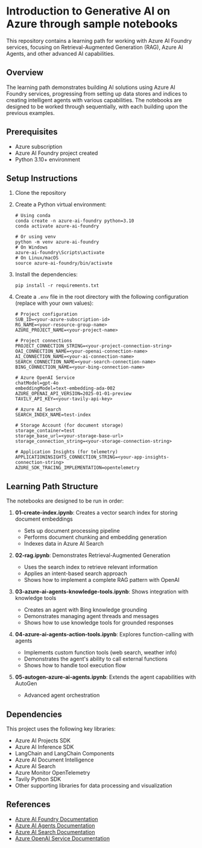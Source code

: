 # Introduction to Generative AI on Azure through sample notebooks

This repository contains a learning path for working with Azure AI Foundry services, focusing on Retrieval-Augmented Generation (RAG), Azure AI Agents, and other advanced AI capabilities.

## Overview

The learning path demonstrates building AI solutions using Azure AI Foundry services, progressing from setting up data stores and indices to creating intelligent agents with various capabilities. The notebooks are designed to be worked through sequentially, with each building upon the previous examples.

## Prerequisites

- Azure subscription
- Azure AI Foundry project created
- Python 3.10+ environment

## Setup Instructions

1. Clone the repository
2. Create a Python virtual environment:
   ```
   # Using conda
   conda create -n azure-ai-foundry python=3.10
   conda activate azure-ai-foundry
   
   # Or using venv
   python -m venv azure-ai-foundry
   # On Windows
   azure-ai-foundry\Scripts\activate
   # On Linux/macOS
   source azure-ai-foundry/bin/activate
   ```

3. Install the dependencies:
   ```
   pip install -r requirements.txt
   ```

4. Create a `.env` file in the root directory with the following configuration (replace with your own values):
   ```
   # Project configuration
   SUB_ID=<your-azure-subscription-id>
   RG_NAME=<your-resource-group-name>
   AZURE_PROJECT_NAME=<your-project-name>

   # Project connections
   PROJECT_CONNECTION_STRING=<your-project-connection-string>
   OAI_CONNECTION_NAME=<your-openai-connection-name>
   AI_CONNECTION_NAME=<your-ai-connection-name>
   SEARCH_CONNECTION_NAME=<your-search-connection-name>
   BING_CONNECTION_NAME=<your-bing-connection-name>

   # Azure OpenAI Service
   chatModel=gpt-4o
   embeddingModel=text-embedding-ada-002
   AZURE_OPENAI_API_VERSION=2025-01-01-preview
   TAVILY_API_KEY=<your-tavily-api-key>

   # Azure AI Search
   SEARCH_INDEX_NAME=test-index

   # Storage Account (for document storage)
   storage_container=test
   storage_base_url=<your-storage-base-url>
   storage_connection_string=<your-storage-connection-string>

   # Application Insights (for telemetry)
   APPLICATIONINSIGHTS_CONNECTION_STRING=<your-app-insights-connection-string>
   AZURE_SDK_TRACING_IMPLEMENTATION=opentelemetry
   ```

## Learning Path Structure

The notebooks are designed to be run in order:

1. **01-create-index.ipynb**: Creates a vector search index for storing document embeddings
   - Sets up document processing pipeline
   - Performs document chunking and embedding generation
   - Indexes data in Azure AI Search

2. **02-rag.ipynb**: Demonstrates Retrieval-Augmented Generation
   - Uses the search index to retrieve relevant information
   - Applies an intent-based search approach
   - Shows how to implement a complete RAG pattern with OpenAI

3. **03-azure-ai-agents-knowledge-tools.ipynb**: Shows integration with knowledge tools
   - Creates an agent with Bing knowledge grounding
   - Demonstrates managing agent threads and messages
   - Shows how to use knowledge tools for grounded responses

4. **04-azure-ai-agents-action-tools.ipynb**: Explores function-calling with agents
   - Implements custom function tools (web search, weather info)
   - Demonstrates the agent's ability to call external functions
   - Shows how to handle tool execution flow

5. **05-autogen-azure-ai-agents.ipynb**: Extends the agent capabilities with AutoGen
   - Advanced agent orchestration

## Dependencies

This project uses the following key libraries:
- Azure AI Projects SDK
- Azure AI Inference SDK
- LangChain and LangChain Components
- Azure AI Document Intelligence
- Azure AI Search
- Azure Monitor OpenTelemetry
- Tavily Python SDK
- Other supporting libraries for data processing and visualization

## References

- [Azure AI Foundry Documentation](https://learn.microsoft.com/azure/ai-studio/)
- [Azure AI Agents Documentation](https://learn.microsoft.com/azure/ai-services/agents)
- [Azure AI Search Documentation](https://learn.microsoft.com/azure/search/)
- [Azure OpenAI Service Documentation](https://learn.microsoft.com/azure/ai-services/openai/)
